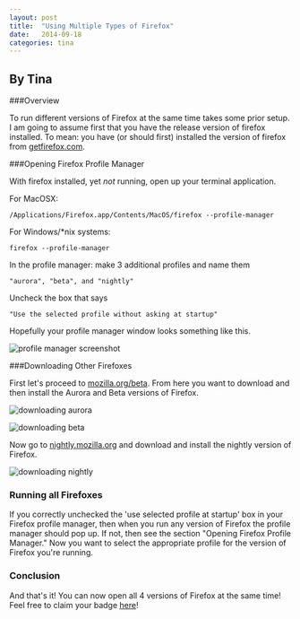 ```yaml
---
layout: post
title:  "Using Multiple Types of Firefox"
date:   2014-09-18
categories: tina
---
```


## By Tina

###Overview

To run different versions of Firefox at the same time takes some prior setup.
I am going to assume first that you have the release version of firefox installed.
To mean: you have (or should first) installed the version of firefox from [getfirefox.com](http://www.getfirefox.com).


###Opening Firefox Profile Manager

With firefox installed, yet *not* running, open up your terminal application.

For MacOSX:

    /Applications/Firefox.app/Contents/MacOS/firefox --profile-manager

For Windows/*nix systems:

    firefox --profile-manager

In the profile manager: make 3 additional profiles and name them

    "aurora", "beta", and "nightly"

Uncheck the box that says

    "Use the selected profile without asking at startup"

Hopefully your profile manager window looks something like this.

![profile manager screenshot](http://ascendproject.org/participants/portland/tina/images/profile-manager.png "test")

###Downloading Other Firefoxes

First let's proceed to [mozilla.org/beta](http://www.mozilla.org/beta).
From here you want to download and then install the Aurora and Beta versions of Firefox.

![downloading aurora](http://ascendproject.org/participants/portland/tina/images/aurora.png)

![downloading beta](http://ascendproject.org/participants/portland/tina/images/beta.png)

Now go to [nightly.mozilla.org](http://nightly.mozilla.org) and download and install the nightly version of Firefox.

![downloading nightly](http://ascendproject.org/participants/portland/tina/images/nightly.png)

### Running all Firefoxes

If you correctly unchecked the 'use selected profile at startup' box in your Firefox profile manager, then when you run any version of Firefox the profile manager should pop up.
If not, then see the section "Opening Firefox Profile Manager."
Now you want to select the appropriate profile for the version of Firefox you're running.

### Conclusion

And that's it!
You can now open all 4 versions of Firefox at the same time!
Feel free to claim your badge [here](https://badges.mozilla.org/en-US/badges/claim/wnraer)!
